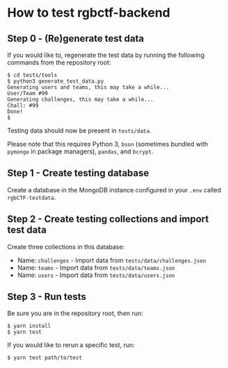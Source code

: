 # How to test rgbctf-backend

## Step 0 - (Re)generate test data

If you would like to, regenerate the test data by running the following commands from the repository root:
```shell
$ cd tests/tools
$ python3 generate_test_data.py
Generating users and teams, this may take a while...
User/Team #99
Generating challenges, this may take a while...
Chall: #99
Done!
$
```
Testing data should now be present in `tests/data`.

Please note that this requires Python 3, `bson` (sometimes bundled with `pymongo` in package managers), `pandas`, and `bcrypt`.

## Step 1 - Create testing database

Create a database in the MongoDB instance configured in your `.env` called `rgbCTF-testdata`.

## Step 2 - Create testing collections and import test data

Create three collections in this database:
- Name: `challenges` - Import data from `tests/data/challenges.json`
- Name: `teams` - Import data from `tests/data/teams.json`
- Name: `users` - Import data from `tests/data/users.json`

## Step 3 - Run tests

Be sure you are in the repository root, then run:
```shell
$ yarn install
$ yarn test
```

If you would like to rerun a specific test, run:
```shell
$ yarn test path/to/test
```